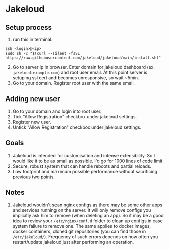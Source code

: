 # Jakeloud

## Setup process
1. run this in terminal.
```
ssh <login>@<ip>
sudo sh -c "$(curl --silent -fsSL https://raw.githubusercontent.com/jakeloud/jakeloud/main/install.sh)"
```
2. Go to server ip in browser. Enter domain for jakeloud dashboard (ex. `jakeloud.example.com`) and root user email. At this point server is setuping ssl cert and becomes unresponsive, so wait ~5min.
3. Go to your domain. Register root user with the same email.

## Adding new user
1. Go to your domain and login into root user.
2. Tick "Allow Registration" checkbox under jakeloud settings.
3. Register new user.
4. Untick "Allow Registration" checkbox under jakeloud settings.
## Goals
1. Jakeloud is intended for customisation and intense
extensibility. So I would like it to be as small as
possible. I'd go for 1000 lines of code limit.
2. Secure, robust system that can handle reboots and
partial reloads.
3. Low footprint and maximum possible performance
without sacrificing previous two points.

## Notes
1. Jakeloud wouldn't scan nginx configs as there may
be some other apps and services running on the server.
It will only remove configs you implicitly ask him to
remove (when deleting an app). So it may be a good
idea to review your `/etc/nginx/conf.d` folder to
clean up configs in case system failure to remove one.
The same applies to docker images, docker containers,
cloned git repositories (you can find those in
`/etc/jakeloud/`).
Frequency of such errors depends on how often you
restart/update jakeloud just after performing an
operation.
